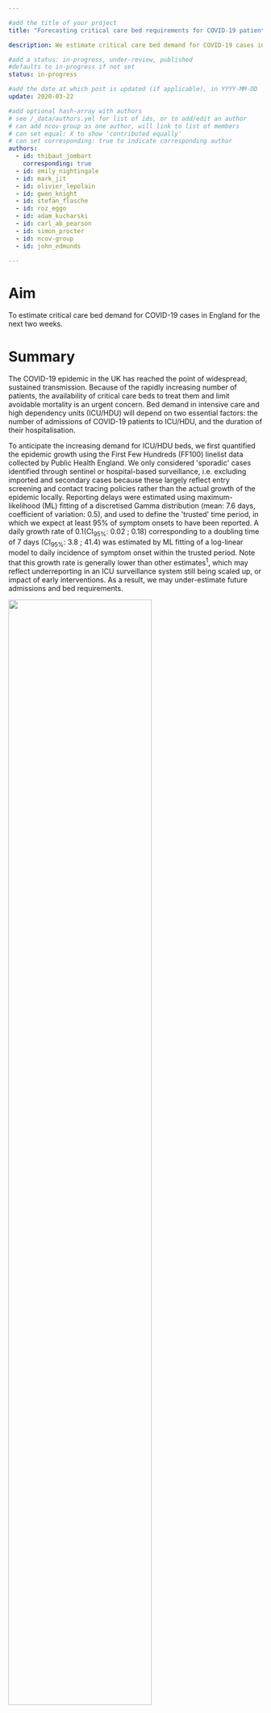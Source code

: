 ```yaml
---

#add the title of your project
title: "Forecasting critical care bed requirements for COVID-19 patients in England"

description: We estimate critical care bed demand for COVID-19 cases in England for the next two weeks. Results suggest that current capacity might be reached or exceeded by the end of March 2020.

#add a status: in-progress, under-review, published
#defaults to in-progress if not set
status: in-progress

#add the date at which post is updated (if applicable), in YYYY-MM-DD
update: 2020-03-22

#add optional hash-array with authors
# see /_data/authors.yml for list of ids, or to add/edit an author
# can add ncov-group as one author, will link to list of members
# can set equal: X to show 'contributed equally'
# can set corresponding: true to indicate corresponding author 
authors:
  - id: thibaut_jombart
    corresponding: true
  - id: emily_nightingale
  - id: mark_jit
  - id: olivier_lepolain
  - id: gwen_knight
  - id: stefan_flasche
  - id: roz_eggo
  - id: adam_kucharski
  - id: carl_ab_pearson
  - id: simon_procter
  - id: ncov-group
  - id: john_edmunds

---
```


<style>

table.blueTable {
  font-family: Arial, Helvetica, sans-serif;
  border: 1px solid #93A2BC;
  background-color: #FFFFFF;
  width: 100%;
  text-align: left;
  border-collapse: collapse;
}
table.blueTable td, table.blueTable th {
  border: 1px solid #FFFFFF;
  padding: 3px 2px;
}
table.blueTable tbody td {
  font-size: 13px;
}
table.blueTable tr:nth-child(even) {
  background: #CACBDD;
}
table.blueTable thead {
  background: #66676F;
}
table.blueTable thead th {
  font-size: 15px;
  font-weight: bold;
  color: #FFFFFF;
  border-left: 2px solid #FFFFFF;
}
table.blueTable thead th:first-child {
  border-left: none;
}

table.blueTable tfoot td {
  font-size: 10px;
}

</style>


# Aim

To estimate critical care bed demand for COVID-19 cases in England for the next two weeks.


# Summary

The COVID-19 epidemic in the UK has reached the point of widespread, sustained transmission. Because of the rapidly increasing number of patients, the availability of critical care beds to treat them and limit avoidable mortality is an urgent concern. Bed demand in intensive care and high dependency units (ICU/HDU) will depend on two essential factors: the number of admissions of COVID-19 patients to ICU/HDU, and the duration of their hospitalisation.

To anticipate the increasing demand for ICU/HDU beds, we first quantified the epidemic growth using the First Few Hundreds (FF100) linelist data collected by Public Health England. We only considered 'sporadic' cases identified through sentinel or hospital-based surveillance, i.e. excluding imported and secondary cases because these largely reflect entry screening and contact tracing policies rather than the actual growth of the epidemic locally. Reporting delays were estimated using maximum-likelihood (ML) fitting of a discretised Gamma distribution (mean: 7.6 days, coefficient of variation: 0.5), and used to define the 'trusted' time period, in which we expect at least 95% of symptom onsets to have been reported. A  daily growth rate of 0.1(CI<sub>95%</sub>: 0.02 ; 0.18) corresponding to a doubling time of 7 days (CI<sub>95%</sub>: 3.8 ; 41.4) was estimated by ML fitting of a log-linear model to daily incidence of symptom onset within the trusted period. Note that this growth rate is generally lower than other estimates<sup>1</sup>, which may reflect underreporting in an ICU surveillance system still being scaled up, or impact of early interventions. As a result, we may under-estimate future admissions and bed requirements.


<img src="figures/ICU-projections.png" width="75%"> <br>
**Figure 1: Predictions of critical care bed needs.** This figure shows the numbers of new patients requiring beds in critical care for COVID-19 projected from current admissions data in ICU/HDU in England. Mean needs and their 95% confidence intervals are indicated by the plain lines and ribbons, respectively. Columns and colors present results for different assumed reporting of admissions, from full reporting (100%, left), 90% (middle), and 80% (right) reporting. Rows indicate results for different assumed distributions of the duration of hospitalisation: 'short' (median: 8 days<sup>2</sup>) and 'long' (median: 10 days<sup>3</sup>).

<br>

Assuming the proportion of COVID-19 cases needing critical care remains constant over time, we applied this growth rate to current admission data to forecast ICU/HDU admissions for the next two weeks, using admissions reported up to the 18th March 2020 as a starting point. We took into account potential underreporting of case admissions by considering three scenarios assuming 100%, 90% and 80% of admissions were reported. For each admission thus predicted, we simulated durations of hospitalisation using two recently estimated distributions with median length of stay of 8 days<sup>2</sup> (discretised Weibull: shape = 2, scale = 10) and 10 days<sup>3</sup> (discretised Weibull: shape = 2.2, scale = 12). This allowed us to forecast daily critical care bed needs (Figure 1). Despite substantial uncertainty, all scenarios forecast a marked increase in bed needs in ICU/HDU, with average demand ranging from 1,931 (CI<sub>95%</sub>: 921 ; 4,361) to 4,364 (CI<sub>95%</sub>: 2,099 ; 9,568) critical care beds every day by the end of March 2020 (Table 1). These results imply that unless transmissibility is strongly reduced in the coming days, ICU/HDU capacity for COVID-19 in England (in January 2020: 4,123 critical beds for adults, 312 in paediatrics<sup>4</sup>) may be challenged by the end of March, without even considering capacity requirements for other conditions. These concerns add to increased risks of nosocomial transmission, which may put additional pressure on bed capacity as the epidemic grows.

<br>

**Table 1: Predictions of critical care bed needs.** This table provides predicted demand for critical care bed for COVID-19 patients needing ICU/HDU admission on the 31st March 2020 in England. Numbers indicate the mean number of beds needed, with associated 95% confidence intervals representing uncertainty in both reporting delays and projected cases needing admission. Shorter and longer duration of hospitalisation correspond to two different assumed distributions with medians of 8<sup>2</sup> and 10 days<sup>3</sup>. 'Reporting' refers to the assumed percentage of COVID-19 cases admitted in ICU/HDU reported in current databases.
<table class="blueTable">
<thead>
<tr class="header">
<th align="right"></th>
<th align="right">100% Reporting</th>
<th align="right">90% Reporting</th>
<th align="right">80% Reporting</th>
</tr>
</thead>
<tbody>
<tr class="odd">
<td align="right">Shorter duration of hospitalisation</td>
<td align="right"> 1,931 (921 ; 4,361) </td>
<td align="right"> 2,194 (1,007 ; 4,864)	</td>
<td align="right"> 3,936 (1,869 ; 8,791) </td>
</tr>
<tr class="even">
<td align="right">Longer duration of hospitalisation</td>
<td align="right"> 2,171 (1,104 ; 4,772) </td>
<td align="right"> 2,426 (1,192 ; 5,342) </td>
<td align="right"> 4,364 (2,099 ; 9,568) </td>
</tr>
</tbody>
</table>

<br>




# Regional Results

The previous analyses are repeated for London, and other NHS regions separately.


## London

For the analysis of London specifically, the starting point for admissions projections is taken from the *20th March 2020*. Average predicted demand ranges from 198 (CI<sub>95%</sub>: 130 ; 315) to 548 (CI<sub>95%</sub>: 312 ; 1,056) critical care beds every day on the 31st March 2020.

<br>

<img src="figures/ICU-projections-London.png" width="75%"> <br>
**Figure 3: Predictions of critical care bed needs - London only** This figure shows the numbers of new patients requiring beds in critical care for COVID-19 projected from current admissions data in ICU/HDU in England. Mean needs and their 95% confidence intervals are indicated by the plain lines and ribbons, respectively. Columns and colors present results for different assumed reporting of admissions, from full reporting (100%, left), 90% (middle), and 80% (right) reporting. Rows indicate results for different assumed distributions of the duration of hospitalisation: 'short' (median: 8 days<sup>2</sup>) and 'long' (median: 10 days<sup>3</sup>).

<br>



## NHS regions (excl. London)

For the analysis excluding London, the starting point for admissions projections is taken from the *18th March 2020*.  Average predicted demand ranges from 1,835 (CI<sub>95%</sub>: 862 ; 4,193) to 4,155 (CI<sub>95%</sub>: 2,028 ; 9,099	) critical care beds every day on the 31st March 2020.

<img src="figures/ICU-projections-excLondon.png" width="75%"> <br>
**Figure 2: Predictions of critical care bed needs - NHS regions excluding London.** This figure shows the numbers of new patients requiring beds in critical care for COVID-19 projected from current admissions data in ICU/HDU in England. Mean needs and their 95% confidence intervals are indicated by the plain lines and ribbons, respectively. Columns and colors present results for different assumed reporting of admissions, from full reporting (100%, left), 90% (middle), and 80% (right) reporting. Rows indicate results for different assumed distributions of the duration of hospitalisation: 'short' (median: 8 days<sup>2</sup>) and 'long' (median: 10 days<sup>3</sup>).

<br>


# References 
1. Grasselli G, Pesenti A, Cecconi M. Critical Care Utilization for the COVID-19 Outbreak in Lombardy, Italy: Early Experience and Forecast During an Emergency Response. JAMA 2020; published online March 13. DOI:10.1001/jama.2020.4031.
2. Zhou F, Yu T, Du R, et al. Clinical course and risk factors for mortality of adult inpatients with COVID-19 in Wuhan, China: a retrospective cohort study. Lancet 2020; published online March 11. DOI:10.1016/S0140-6736(20)30566-3.
3. Cao B, Wang Y, Wen D, et al. A Trial of Lopinavir-Ritonavir in Adults Hospitalized with Severe Covid-19. N Engl J Med 2020; published online March 18. DOI:10.1056/NEJMoa2001282.
4. NHS. Critical Care Bed Capacity and Urgent Operations. NHS Statistics. https://www.england.nhs.uk/statistics/statistical-work-areas/critical-care-capacity/critical-care-bed-capacity-and-urgent-operations-cancelled-2019-20-data/ (accessed March 21, 2020).


<br>
<br>

# Acknowledgements 
The named authors (TJ, ESN, MJ, OLPDW, GK, RME, AJK, CABP, WJE) had the following sources of funding: 
TJ receives funding from the Global Challenges Research Fund (GCRF) project 'RECAP' managed through RCUK and ESRC (ES/P010873/1), the UK Public Health Rapid Support Team funded by the United Kingdom Department of Health and Social Care and from the National Institute for Health Research (NIHR) - Health Protection Research Unit for Modelling Methodology. ESN receives funding from the Bill and Melinda Gates Foundation (grant number: OPP1183986). MJ receives funding from the Bill and Melinda Gates foundation (grant number: INV-003174) and the NIHR (grant numbers: 16/137/109 and HPRU-2012-10096). SRP receives funding  from the Bill and Melinda Gates Foundation (grant number: OPP1180644). RME receives funding from HDR UK (grant number: MR/S003975/1). SF is supported by a Sir Henry Dale Fellowship jointly funded by the Wellcome Trust and the Royal Society (Grant number 208812/Z/17/Z). AJK receives funding from the Wellcome Trust (grant number: 206250/Z/17/Z). GMK was supported by a fellowship from the UK Medical Research Council (MR/P014658/1). 
 
The UK Public Health Rapid Support Team is funded by UK aid from the Department of Health and Social Care and is jointly run by Public Health England and the London School of Hygiene & Tropical Medicine. The University of Oxford and King's College London are academic partners. The views expressed in this publication are those of the authors and not necessarily those of the National Health Service, the National Institute for Health Research or the Department of Health and Social Care.



<br>

### Authors' contributions
In alphabetic order:
JE, MJ, TJ developed the methodology. 
ESN, MJ, TJ contributed code.
TJ performed the analyses.
ESN, TJ reviewed code.
ESN, TJ wrote the first draft of the manuscript.
AK, CP, ESN, JE, MJ, OlP, GMK, RE, SF, TJ contributed to the manuscript.

CMMID COVID-19 Working Group gave input on the method, contributed data and provided elements of discussion. The following authors were part of the Centre for Mathematical Modelling of Infectious Disease 2019-nCoV working group: Billy J Quilty, Christopher I Jarvis, Petra Klepac, Charlie Diamond, Joel Hellewell, Timothy W Russell, Alicia Rosello, Yang Liu, James D Munday, Sam Abbott, Kevin van Zandvoort, Graham Medley, Samuel Clifford, Kiesha Prem, Nicholas Davies, Fiona Sun, Hamish Gibbs, Amy Gimma, Nikos I Bosse, Sebastian Funk. Each contributed in processing, cleaning and interpretation of data, interpreted findings, contributed to the manuscript, and approved the work for publication.
